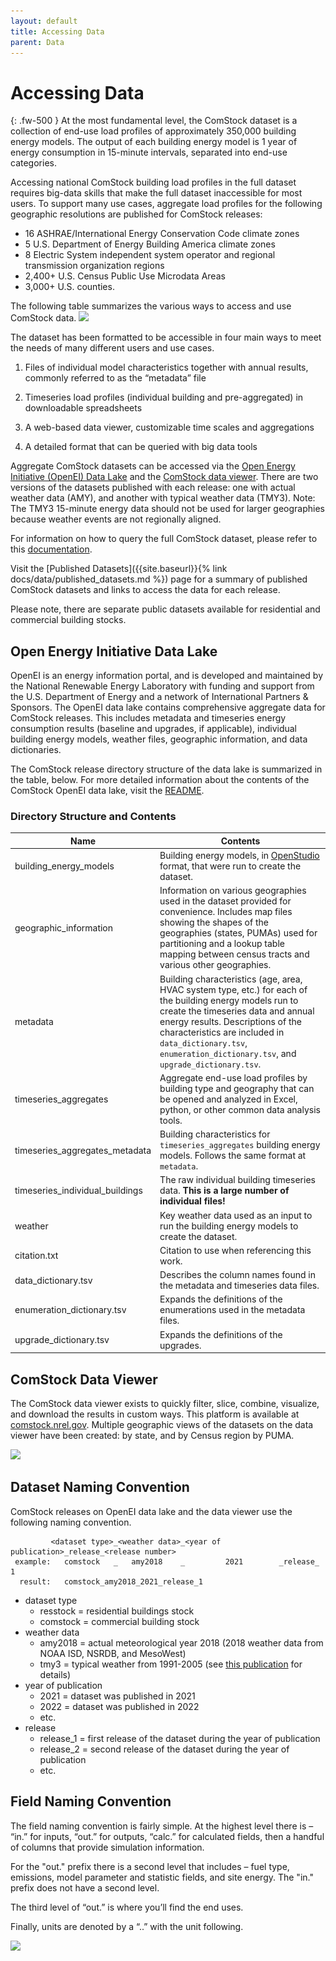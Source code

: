```yaml
---
layout: default
title: Accessing Data
parent: Data
---
```


# Accessing Data
{: .fw-500 }
At the most fundamental level, the ComStock dataset is a collection of end-use load profiles of approximately 350,000 building energy models. The output of each building energy model is 1 year of energy consumption in 15-minute intervals, separated into end-use categories.

Accessing national ComStock building load profiles in the full dataset requires big-data skills that make the full dataset inaccessible for most users. To support many use cases, aggregate load profiles for the following geographic resolutions are published for ComStock releases:

- 16 ASHRAE/International Energy Conservation Code climate zones
- 5 U.S. Department of Energy Building America climate zones
- 8 Electric System independent system operator and regional transmission organization regions
- 2,400+ U.S. Census Public Use Microdata Areas
- 3,000+ U.S. counties.

The following table summarizes the various ways to access and use ComStock data.
![](..\..\assets\images\data_access_summary.PNG)

The dataset has been formatted to be accessible in four main ways to meet the needs of many different users and use cases.

1. Files of individual model characteristics together with annual results, commonly referred to as the “metadata” file

2. Timeseries load profiles (individual building and pre-aggregated) in downloadable spreadsheets

3. A web-based data viewer, customizable time scales and aggregations

4. A detailed format that can be queried with big data tools

Aggregate ComStock datasets can be accessed via the [Open Energy Initiative (OpenEI) Data Lake](https://data.openei.org/s3_viewer?bucket=oedi-data-lake&prefix=nrel-pds-building-stock%2F) and the [ComStock data viewer](https://comstock.nrel.gov/). There are two versions of the datasets published with each release: one with actual weather data (AMY), and another with typical weather data (TMY3). Note: The TMY3 15-minute energy data should not be used for larger geographies because weather events are not regionally aligned.

For information on how to query the full ComStock dataset, please refer to this [documentation](https://github.com/openEDI/documentation/blob/main/NREL_Building_Stock/Query_ComStock_Athena.md).

Visit the [Published Datasets]({{site.baseurl}}{% link docs/data/published_datasets.md %}) page for a summary of published ComStock datasets and links to access the data for each release.

Please note, there are separate public datasets available for residential and commercial building stocks. 

## Open Energy Initiative Data Lake
OpenEI is an energy information portal, and is developed and maintained by the National Renewable Energy Laboratory with funding and support from the U.S. Department of Energy and a network of International Partners & Sponsors. The OpenEI data lake contains comprehensive aggregate data for ComStock releases. This includes metadata and timeseries energy consumption results (baseline and upgrades, if applicable), individual building energy models, weather files, geographic information, and data dictionaries. 

The ComStock release directory structure of the data lake is summarized in the table, below. For more detailed information about the contents of the ComStock OpenEI data lake, visit the [README](https://oedi-data-lake.s3.amazonaws.com/nrel-pds-building-stock/end-use-load-profiles-for-us-building-stock/README.md).

### Directory Structure and Contents

| **Name**                          | **Contents**|
|-----------------------------------|--------|
|building_energy_models             | Building energy models, in [OpenStudio](https://www.openstudio.net/) format, that were run to create the dataset.|
|geographic_information             | Information on various geographies used in the dataset provided for convenience. Includes map files showing the shapes of the geographies (states, PUMAs) used for partitioning and a lookup table mapping between census tracts and various other geographies. |
|metadata                           | Building characteristics (age, area, HVAC system type, etc.) for each of the building energy models run to create the timeseries data and annual energy results. Descriptions of the characteristics are included in `data_dictionary.tsv`, `enumeration_dictionary.tsv`, and `upgrade_dictionary.tsv`.|
|timeseries_aggregates              | Aggregate end-use load profiles by building type and geography that can be opened and analyzed in Excel, python, or other common data analysis tools.|
|timeseries_aggregates_metadata     | Building characteristics for `timeseries_aggregates` building energy models. Follows the same format at `metadata`.|
|timeseries_individual_buildings    | The raw individual building timeseries data.  **This is a large number of individual files!**|
|weather                            | Key weather data used as an input to run the building energy models to create the dataset.|
|citation.txt                       | Citation to use when referencing this work.|
|data_dictionary.tsv                | Describes the column names found in the metadata and timeseries data files.|
|enumeration_dictionary.tsv         | Expands the definitions of the enumerations used in the metadata files.|
|upgrade_dictionary.tsv             | Expands the definitions of the upgrades. |

## ComStock Data Viewer
The ComStock data viewer exists to quickly filter, slice, combine, visualize, and download the results in custom ways. This platform is available at [comstock.nrel.gov](https://comstock.nrel.gov). Multiple geographic views of the datasets on the data viewer have been created: by state, and by Census region by PUMA.

![](..\..\assets\images\data_viewer_screenshot.PNG)

## Dataset Naming Convention
ComStock releases on OpenEI data lake and the data viewer use the following naming convention.
```
         <dataset type>_<weather data>_<year of publication>_release_<release number>
 example:   comstock   _   amy2018    _         2021        _release_       1
  result:   comstock_amy2018_2021_release_1
```
  - dataset type
    - resstock = residential buildings stock
    - comstock = commercial building stock
  - weather data
    - amy2018 = actual meteorological year 2018 (2018 weather data from NOAA ISD, NSRDB, and MesoWest)
    - tmy3 = typical weather from 1991-2005 (see [this publication](https://www.nrel.gov/docs/fy08osti/43156.pdf) for details)
  - year of publication
    - 2021 = dataset was published in 2021
    - 2022 = dataset was published in 2022
    - etc.
  - release
    - release_1 = first release of the dataset during the year of publication
    - release_2 = second release of the dataset during the year of publication
    - etc.

## Field Naming Convention

The field naming convention is fairly simple. At the highest level there is – “in.” for inputs, “out.” for outputs, “calc.” for calculated fields, then a handful of columns that provide simulation information.

For the "out." prefix there is a second level that includes – fuel type, emissions, model parameter and statistic fields, and site energy. The "in." prefix does not have a second level.

The third level of “out.” is where you’ll find the end uses.

Finally, units are denoted by a “..” with the unit following.

![](..\..\assets\images\field_naming_convention.png)
